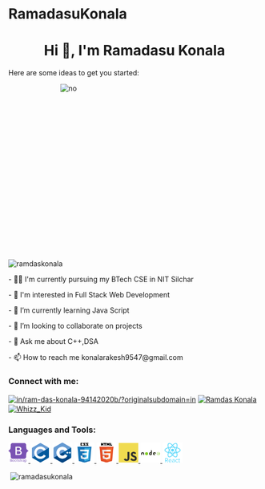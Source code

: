 # RamadasuKonala
<h1 align="center">Hi 👋, I'm Ramadasu Konala</h1>
Here are some ideas to get you started:

<p> <img align="right" src="https://c.tenor.com/y2JXkY1pXkwAAAAM/cat-computer.gif" alt="no" width="400px" height="350px"> </p>
<p align="left"> <img src="https://komarev.com/ghpvc/?username=ramdaskonala&label=Profile%20views&color=0e75b6&style=flat" alt="ramdaskonala" /> </p>
<p> - 🧑‍🎓 I'm currently pursuing my BTech CSE in NIT Silchar </p>
<p> - 👀 I'm interested in Full Stack Web Development </p>
<p> - 🌱 I’m currently learning Java Script </p>
<p> - 👯 I’m looking to collaborate on projects </p>
<p> - 💬 Ask me about C++,DSA </p>
<p> - 📫 How to reach me konalarakesh9547@gmail.com </p>

 
<h3 align="left">Connect with me:</h3>
<p align="left">
<a href="https://www.linkedin.com/in/ram-das-konala-94142020b/?originalSubdomain=in" target="blank"><img align="center" src="https://raw.githubusercontent.com/rahuldkjain/github-profile-readme-generator/master/src/images/icons/Social/linked-in-alt.svg" alt="in/ram-das-konala-94142020b/?originalsubdomain=in" height="30" width="40" /></a>
<a href="https://www.facebook.com/profile.php?id=100039270348548" target="blank"><img align="center" src="https://raw.githubusercontent.com/rahuldkjain/github-profile-readme-generator/master/src/images/icons/Social/facebook.svg" alt="Ramdas Konala" height="30" width="40" /></a>
<a href="https://codeforces.com/profile/Whizz_Kid" target="blank"><img align="center" src="https://cdn.jsdelivr.net/npm/simple-icons@3.0.1/icons/codeforces.svg" alt="Whizz_Kid" height="30" width="40" /></a>
</p>

<h3 align="left">Languages and Tools:</h3>
<p align="left"> <a href="https://getbootstrap.com" target="_blank" rel="noreferrer"> <img src="https://raw.githubusercontent.com/devicons/devicon/master/icons/bootstrap/bootstrap-plain-wordmark.svg" alt="bootstrap" width="40" height="40"/> </a> <a href="https://www.cprogramming.com/" target="_blank" rel="noreferrer"> <img src="https://raw.githubusercontent.com/devicons/devicon/master/icons/c/c-original.svg" alt="c" width="40" height="40"/> </a> <a href="https://www.w3schools.com/cpp/" target="_blank" rel="noreferrer"> <img src="https://raw.githubusercontent.com/devicons/devicon/master/icons/cplusplus/cplusplus-original.svg" alt="cplusplus" width="40" height="40"/> </a> <a href="https://www.w3schools.com/css/" target="_blank" rel="noreferrer"> <img src="https://raw.githubusercontent.com/devicons/devicon/master/icons/css3/css3-original-wordmark.svg" alt="css3" width="40" height="40"/> </a> <a href="https://www.w3.org/html/" target="_blank" rel="noreferrer"> <img src="https://raw.githubusercontent.com/devicons/devicon/master/icons/html5/html5-original-wordmark.svg" alt="html5" width="40" height="40"/> </a> <a href="https://developer.mozilla.org/en-US/docs/Web/JavaScript" target="_blank" rel="noreferrer"> <img src="https://raw.githubusercontent.com/devicons/devicon/master/icons/javascript/javascript-original.svg" alt="javascript" width="40" height="40"/> </a> <a href="https://nodejs.org" target="_blank" rel="noreferrer"> <img src="https://raw.githubusercontent.com/devicons/devicon/master/icons/nodejs/nodejs-original-wordmark.svg" alt="nodejs" width="40" height="40"/> </a> <a href="https://reactjs.org/" target="_blank" rel="noreferrer"> <img src="https://raw.githubusercontent.com/devicons/devicon/master/icons/react/react-original-wordmark.svg" alt="react" width="40" height="40"/> </a> </p>
<p>&nbsp;<img align="center" src="https://github-readme-stats.vercel.app/api?username=Ramadaskonala&show_icons=true&locale=en" alt="ramadasukonala" /></p>

